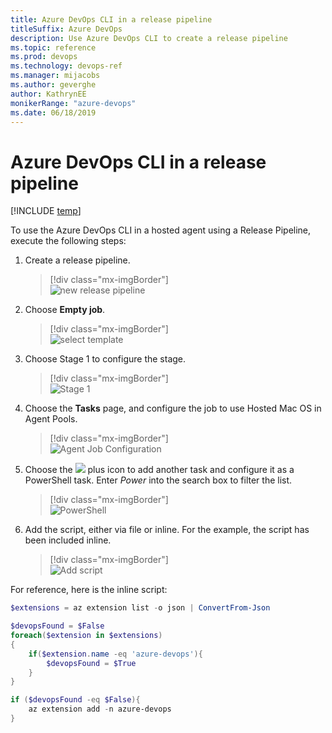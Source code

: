 ```yaml
---
title: Azure DevOps CLI in a release pipeline
titleSuffix: Azure DevOps
description: Use Azure DevOps CLI to create a release pipeline
ms.topic: reference
ms.prod: devops
ms.technology: devops-ref
ms.manager: mijacobs
ms.author: geverghe
author: KathrynEE
monikerRange: "azure-devops"
ms.date: 06/18/2019
---
```


# Azure DevOps CLI in a release pipeline

[!INCLUDE [temp](../includes/version-vsts-only.md)]

<!--- QUESTION: Are there any prerequisites or Features that need to be enabled for this flow to be valid? -->

To use the Azure DevOps CLI in a hosted agent using a Release Pipeline, execute the following steps:

1. Create a release pipeline.

   > [!div class="mx-imgBorder"]  
   > ![new release pipeline](media/new-pipeline.png)

2. Choose **Empty job**.

   > [!div class="mx-imgBorder"]  
   > ![select template](media/select-template.png)

3. Choose Stage 1 to configure the stage.

   > [!div class="mx-imgBorder"]  
   > ![Stage 1](media/stage-1.png)

4. Choose the **Tasks** page, and configure the job to use Hosted Mac OS in Agent Pools.

   > [!div class="mx-imgBorder"]  
   > ![Agent Job Configuration](media/job-config.png)

5. Choose the ![ ](../media/icons/blue-add.png) plus icon to add another task and configure it as a PowerShell task. Enter _Power_ into the search box to filter the list.

   > [!div class="mx-imgBorder"]  
   > ![PowerShell](media/power-shell.png)

6. Add the script, either via file or inline. For the example, the script has been included inline.

   > [!div class="mx-imgBorder"]  
   > ![Add script](media/script-1.png)

For reference, here is the inline script:

```powershell
$extensions = az extension list -o json | ConvertFrom-Json

$devopsFound = $False
foreach($extension in $extensions)
{
    if($extension.name -eq 'azure-devops'){
        $devopsFound = $True
    }
}

if ($devopsFound -eq $False){
    az extension add -n azure-devops
}
```
